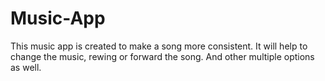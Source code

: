 # Music-App
This music app is created to make a song more consistent. It will help to change the music, rewing or forward the song. And other multiple options as well.
